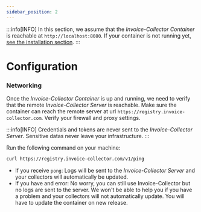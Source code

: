 ```yaml
---
sidebar_position: 2
---
```


:::info[INFO]
In this section, we assume that the _Invoice-Collector Container_ is reachable at `http://localhost:8080`. If your container is not running yet, [see the installation section](./installation.md).
:::

# Configuration

### Networking

Once the _Invoice-Collector Container_ is up and running, we need to verify that the remote _Invoice-Collector Server_ is reachable.
Make sure the container can reach the remote server at url `https://registry.invoice-collector.com`. Verify your firewall and proxy settings.

:::info[INFO]
Credentials and tokens are never sent to the _Invoice-Collector Server_. Sensitive datas never leave your infrastructure.
:::

Run the following command on your machine:
```bash
curl https://registry.invoice-collector.com/v1/ping
```

- If you receive `pong`: Logs will be sent to the _Invoice-Collector Server_ and your collectors will automatically be updated.
- If you have and error: No worry, you can still use Invoice-Collector but no logs are sent to the server. We won't be able to help you if you have a problem and your collectors will not automatically update. You will have to update the container on new release.
